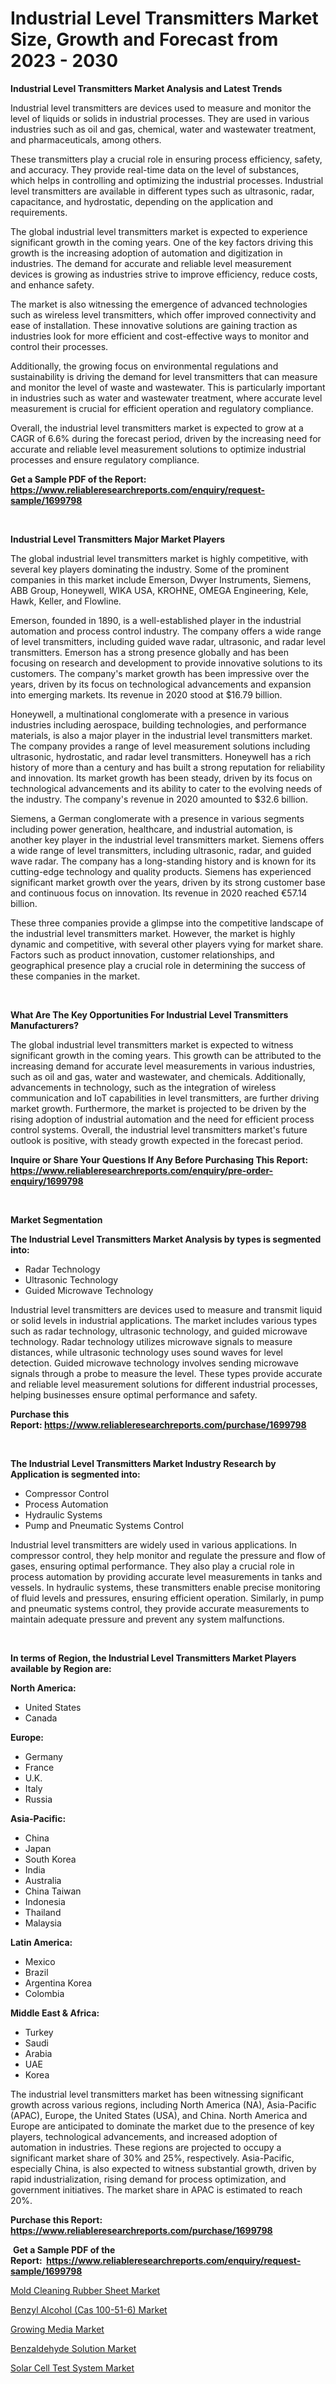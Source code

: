 <p><h1>Industrial Level Transmitters Market Size, Growth and Forecast from 2023 - 2030</h1></p><p><strong>Industrial Level Transmitters Market Analysis and Latest Trends</strong></p>
<p><p>Industrial level transmitters are devices used to measure and monitor the level of liquids or solids in industrial processes. They are used in various industries such as oil and gas, chemical, water and wastewater treatment, and pharmaceuticals, among others.</p><p>These transmitters play a crucial role in ensuring process efficiency, safety, and accuracy. They provide real-time data on the level of substances, which helps in controlling and optimizing the industrial processes. Industrial level transmitters are available in different types such as ultrasonic, radar, capacitance, and hydrostatic, depending on the application and requirements.</p><p>The global industrial level transmitters market is expected to experience significant growth in the coming years. One of the key factors driving this growth is the increasing adoption of automation and digitization in industries. The demand for accurate and reliable level measurement devices is growing as industries strive to improve efficiency, reduce costs, and enhance safety.</p><p>The market is also witnessing the emergence of advanced technologies such as wireless level transmitters, which offer improved connectivity and ease of installation. These innovative solutions are gaining traction as industries look for more efficient and cost-effective ways to monitor and control their processes.</p><p>Additionally, the growing focus on environmental regulations and sustainability is driving the demand for level transmitters that can measure and monitor the level of waste and wastewater. This is particularly important in industries such as water and wastewater treatment, where accurate level measurement is crucial for efficient operation and regulatory compliance.</p><p>Overall, the industrial level transmitters market is expected to grow at a CAGR of 6.6% during the forecast period, driven by the increasing need for accurate and reliable level measurement solutions to optimize industrial processes and ensure regulatory compliance.</p></p>
<p><strong>Get a Sample PDF of the Report:&nbsp; <a href="https://www.reliableresearchreports.com/enquiry/request-sample/1699798">https://www.reliableresearchreports.com/enquiry/request-sample/1699798</a></strong></p>
<p>&nbsp;</p>
<p><strong>Industrial Level Transmitters Major Market Players</strong></p>
<p><p>The global industrial level transmitters market is highly competitive, with several key players dominating the industry. Some of the prominent companies in this market include Emerson, Dwyer Instruments, Siemens, ABB Group, Honeywell, WIKA USA, KROHNE, OMEGA Engineering, Kele, Hawk, Keller, and Flowline.</p><p>Emerson, founded in 1890, is a well-established player in the industrial automation and process control industry. The company offers a wide range of level transmitters, including guided wave radar, ultrasonic, and radar level transmitters. Emerson has a strong presence globally and has been focusing on research and development to provide innovative solutions to its customers. The company's market growth has been impressive over the years, driven by its focus on technological advancements and expansion into emerging markets. Its revenue in 2020 stood at $16.79 billion.</p><p>Honeywell, a multinational conglomerate with a presence in various industries including aerospace, building technologies, and performance materials, is also a major player in the industrial level transmitters market. The company provides a range of level measurement solutions including ultrasonic, hydrostatic, and radar level transmitters. Honeywell has a rich history of more than a century and has built a strong reputation for reliability and innovation. Its market growth has been steady, driven by its focus on technological advancements and its ability to cater to the evolving needs of the industry. The company's revenue in 2020 amounted to $32.6 billion.</p><p>Siemens, a German conglomerate with a presence in various segments including power generation, healthcare, and industrial automation, is another key player in the industrial level transmitters market. Siemens offers a wide range of level transmitters, including ultrasonic, radar, and guided wave radar. The company has a long-standing history and is known for its cutting-edge technology and quality products. Siemens has experienced significant market growth over the years, driven by its strong customer base and continuous focus on innovation. Its revenue in 2020 reached €57.14 billion.</p><p>These three companies provide a glimpse into the competitive landscape of the industrial level transmitters market. However, the market is highly dynamic and competitive, with several other players vying for market share. Factors such as product innovation, customer relationships, and geographical presence play a crucial role in determining the success of these companies in the market.</p></p>
<p>&nbsp;</p>
<p><strong>What Are The Key Opportunities For Industrial Level Transmitters Manufacturers?</strong></p>
<p><p>The global industrial level transmitters market is expected to witness significant growth in the coming years. This growth can be attributed to the increasing demand for accurate level measurements in various industries, such as oil and gas, water and wastewater, and chemicals. Additionally, advancements in technology, such as the integration of wireless communication and IoT capabilities in level transmitters, are further driving market growth. Furthermore, the market is projected to be driven by the rising adoption of industrial automation and the need for efficient process control systems. Overall, the industrial level transmitters market's future outlook is positive, with steady growth expected in the forecast period.</p></p>
<p><strong>Inquire or Share Your Questions If Any Before Purchasing This Report: <a href="https://www.reliableresearchreports.com/enquiry/pre-order-enquiry/1699798">https://www.reliableresearchreports.com/enquiry/pre-order-enquiry/1699798</a></strong></p>
<p>&nbsp;</p>
<p><strong>Market Segmentation</strong></p>
<p><strong>The Industrial Level Transmitters Market Analysis by types is segmented into:</strong></p>
<p><ul><li>Radar Technology</li><li>Ultrasonic Technology</li><li>Guided Microwave Technology</li></ul></p>
<p><p>Industrial level transmitters are devices used to measure and transmit liquid or solid levels in industrial applications. The market includes various types such as radar technology, ultrasonic technology, and guided microwave technology. Radar technology utilizes microwave signals to measure distances, while ultrasonic technology uses sound waves for level detection. Guided microwave technology involves sending microwave signals through a probe to measure the level. These types provide accurate and reliable level measurement solutions for different industrial processes, helping businesses ensure optimal performance and safety.</p></p>
<p><strong>Purchase this Report:&nbsp;<a href="https://www.reliableresearchreports.com/purchase/1699798">https://www.reliableresearchreports.com/purchase/1699798</a></strong></p>
<p>&nbsp;</p>
<p><strong>The Industrial Level Transmitters Market Industry Research by Application is segmented into:</strong></p>
<p><ul><li>Compressor Control</li><li>Process Automation</li><li>Hydraulic Systems</li><li>Pump and Pneumatic Systems Control</li></ul></p>
<p><p>Industrial level transmitters are widely used in various applications. In compressor control, they help monitor and regulate the pressure and flow of gases, ensuring optimal performance. They also play a crucial role in process automation by providing accurate level measurements in tanks and vessels. In hydraulic systems, these transmitters enable precise monitoring of fluid levels and pressures, ensuring efficient operation. Similarly, in pump and pneumatic systems control, they provide accurate measurements to maintain adequate pressure and prevent any system malfunctions.</p></p>
<p>&nbsp;</p>
<p><strong>In terms of Region, the Industrial Level Transmitters Market Players available by Region are:</strong></p>
<p>
    <p> <strong> North America: </strong>
        <ul>
            <li>United States</li>
            <li>Canada</li>
        </ul>
        </p> 
    <p> <strong> Europe: </strong>
        <ul>
            <li>Germany</li>
            <li>France</li>
            <li>U.K.</li>
            <li>Italy</li>
            <li>Russia</li>
        </ul>
        </p> 
    <p> <strong> Asia-Pacific: </strong>
        <ul>
            <li>China</li>
            <li>Japan</li>
            <li>South Korea</li>
            <li>India</li>
            <li>Australia</li>
            <li>China Taiwan</li>
            <li>Indonesia</li>
            <li>Thailand</li>
            <li>Malaysia</li>
        </ul>
        </p> 
    <p> <strong> Latin America: </strong>
        <ul>
            <li>Mexico</li>
            <li>Brazil</li>
            <li>Argentina Korea</li>
            <li>Colombia</li>
        </ul>
        </p> 
    <p> <strong> Middle East & Africa: </strong>
        <ul>
            <li>Turkey</li>
            <li>Saudi</li>
            <li>Arabia</li>
            <li>UAE</li>
            <li>Korea</li>
        </ul>
    </p>
    </p>
<p><p>The industrial level transmitters market has been witnessing significant growth across various regions, including North America (NA), Asia-Pacific (APAC), Europe, the United States (USA), and China. North America and Europe are anticipated to dominate the market due to the presence of key players, technological advancements, and increased adoption of automation in industries. These regions are projected to occupy a significant market share of 30% and 25%, respectively. Asia-Pacific, especially China, is also expected to witness substantial growth, driven by rapid industrialization, rising demand for process optimization, and government initiatives. The market share in APAC is estimated to reach 20%.</p></p>
<p><strong>Purchase this Report: <a href="https://www.reliableresearchreports.com/purchase/1699798">https://www.reliableresearchreports.com/purchase/1699798</a></strong></p>
<p>&nbsp;<strong>Get a Sample PDF of the Report:&nbsp;&nbsp;<a href="https://www.reliableresearchreports.com/enquiry/request-sample/1699798">https://www.reliableresearchreports.com/enquiry/request-sample/1699798</a></strong></p>
<p><strong></strong></p>
<p><p><a href="https://www.linkedin.com/pulse/mold-cleaning-rubber-sheet-market-size-growth-forecast-y7qfe/">Mold Cleaning Rubber Sheet Market</a></p><p><a href="https://github.com/Krish2023na/Market-Research-Report-List-1/blob/main/benzyl-alcohol-cas-100-51-6-market.md">Benzyl Alcohol (Cas 100-51-6) Market</a></p><p><a href="https://medium.com/@marvinhug741/growing-media-market-share-evolution-and-market-growth-trends-2023-2030-1fd887c91ff6">Growing Media Market</a></p><p><a href="https://github.com/kuntayevaz/Market-Research-Report-List-1/blob/main/benzaldehyde-solution-market.md">Benzaldehyde Solution Market</a></p><p><a href="https://medium.com/@thesjenney10210/solar-cell-test-system-market-trends-forecast-and-competitive-analysis-to-2030-fb4de5ffe122">Solar Cell Test System Market</a></p></p>